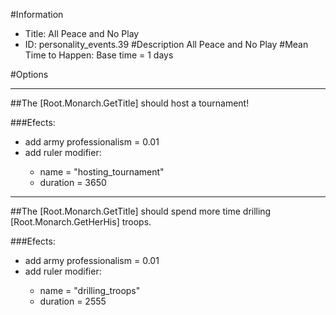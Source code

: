 #Information
 - Title: All Peace and No Play
 - ID: personality_events.39
#Description
All Peace and No Play
#Mean Time to Happen:
Base time = 1 days

#Options

___
##The [Root.Monarch.GetTitle] should host a tournament!

###Efects:<ul><li>add army professionalism = 0.01</li><li>add ruler modifier:</li><ul><li>name = "hosting_tournament"</li><li>duration = 3650</li></ul></ul>

___
##The [Root.Monarch.GetTitle] should spend more time drilling [Root.Monarch.GetHerHis] troops.

###Efects:<ul><li>add army professionalism = 0.01</li><li>add ruler modifier:</li><ul><li>name = "drilling_troops"</li><li>duration = 2555</li></ul></ul>

